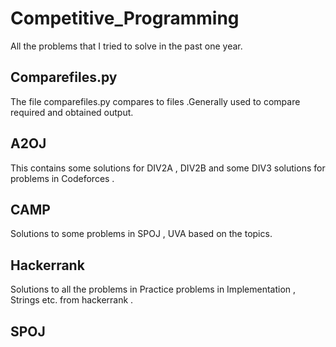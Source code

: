 # Competitive_Programming
All the problems that I tried to solve in the past one year.

Comparefiles.py
-----------------------------------------------
The file comparefiles.py compares to files .Generally used to compare required and obtained output.


A2OJ
-------------------------------------------------
This contains some solutions for DIV2A , DIV2B and some DIV3 solutions for problems in Codeforces .


CAMP
-------------------------------------------------
Solutions to some problems in SPOJ , UVA based on the topics.


Hackerrank
--------------------------------------------------
Solutions to all the problems in Practice problems in Implementation , Strings etc. from hackerrank .


SPOJ
---------------------------------------------------








